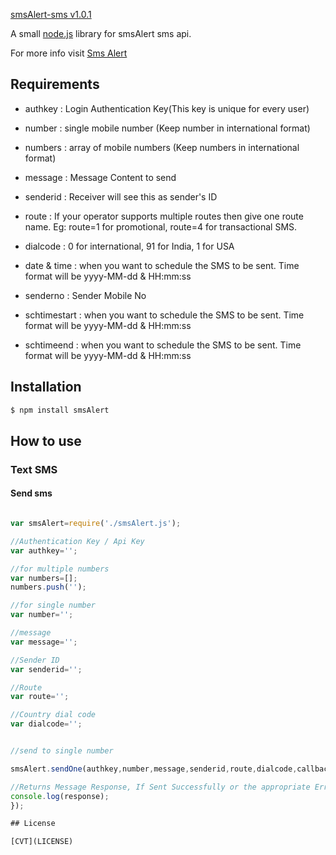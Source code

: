 [smsAlert-sms v1.0.1](https://www.npmjs.com/package/smsAlert)

A small [node.js](http://nodejs.org) library for smsAlert sms api.


For more info visit [Sms Alert](https://smsalert.co.in/)

## Requirements 

* authkey : Login Authentication Key(This key is unique for every user)

* number : single mobile number (Keep number in international format)

* numbers : array of mobile numbers (Keep numbers in international format)

* message : Message Content to send

* senderid : Receiver will see this as sender's ID

* route : If your operator supports multiple routes then give one route name. Eg: route=1 for promotional, route=4 for transactional SMS.

* dialcode : 0 for international, 91 for India, 1 for USA

* date & time : when you want to schedule the SMS to be sent. Time format will be yyyy-MM-dd & HH:mm:ss

* senderno : Sender Mobile No

* schtimestart : when you want to schedule the SMS to be sent. Time format will be yyyy-MM-dd & HH:mm:ss

* schtimeend : when you want to schedule the SMS to be sent. Time format will be yyyy-MM-dd & HH:mm:ss


## Installation

```bash
$ npm install smsAlert
```


## How to use

### Text SMS

#### Send sms
  ```js

var smsAlert=require('./smsAlert.js');

//Authentication Key / Api Key
var authkey='';

//for multiple numbers
var numbers=[];
numbers.push('');

//for single number
var number='';

//message
var message='';

//Sender ID
var senderid='';

//Route
var route='';

//Country dial code
var dialcode='';


  //send to single number

smsAlert.sendOne(authkey,number,message,senderid,route,dialcode,callback,function(response){

//Returns Message Response, If Sent Successfully or the appropriate Error Message
console.log(response);
});

## License

  [CVT](LICENSE)
